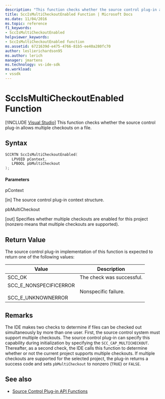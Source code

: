 ```yaml
---
description: "This function checks whether the source control plug-in allows multiple checkouts on a file."
title: SccIsMultiCheckoutEnabled Function | Microsoft Docs
ms.date: 11/04/2016
ms.topic: reference
f1_keywords:
- SccIsMultiCheckoutEnabled
helpviewer_keywords:
- SccIsMultiCheckoutEnabled function
ms.assetid: 6721639d-e475-4766-81b5-ee40a280fc70
author: leslierichardson95
ms.author: lerich
manager: jmartens
ms.technology: vs-ide-sdk
ms.workload:
- vssdk
---
```

# SccIsMultiCheckoutEnabled Function

 [!INCLUDE [Visual Studio](~/includes/applies-to-version/vs-not-mac.md)]
This function checks whether the source control plug-in allows multiple checkouts on a file.

## Syntax

```cpp
SCCRTN SccIsMultiCheckoutEnabled(
   LPVOID pContext,
   LPBOOL pbMultiCheckout
);
```

#### Parameters
 pContext

[in] The source control plug-in context structure.

 pbMultiCheckout

[out] Specifies whether multiple checkouts are enabled for this project (nonzero means that multiple checkouts are supported).

## Return Value
 The source control plug-in implementation of this function is expected to return one of the following values:

|Value|Description|
|-----------|-----------------|
|SCC_OK|The check was successful.|
|SCC_E_NONSPECIFICERROR<br /><br /> SCC_E_UNKNOWNERROR|Nonspecific failure.|

## Remarks
 The IDE makes two checks to determine if files can be checked out simultaneously by more than one user. First, the source control system must support multiple checkouts. The source control plug-in can specify this capability during initialization by specifying the `SCC_CAP_MULTICHECKOUT`. Thereafter, as a second check, the IDE calls this function to determine whether or not the current project supports multiple checkouts. If multiple checkouts are supported for the selected project, the plug-in returns a success code and sets `pbMultiCheckout` to nonzero (`TRUE`) or `FALSE`.

## See also
- [Source Control Plug-in API Functions](../extensibility/source-control-plug-in-api-functions.md)
